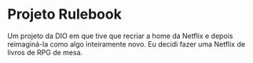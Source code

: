 # Projeto Rulebook

Um projeto da DIO em que tive que recriar a home da Netflix e depois reimaginá-la como algo inteiramente novo. Eu decidi fazer uma Netflix de livros de RPG de mesa.